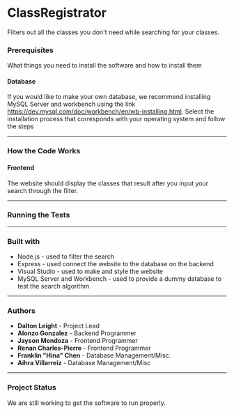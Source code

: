 # ClassRegistrator
Filters out all the classes you don't need while searching for your classes.


### Prerequisites
   What things you need to install the software and how to install them
   
#### Database 
  If you would like to make your own database, we recommend installing MySQL Server and workbench using the link   <https://dev.mysql.com/doc/workbench/en/wb-installing.html>.
  Select the installation process that corresponds with your operating system and follow the steps
	  
------
	
### How the Code Works

#### Frontend
   The website should display the classes that result after you input your search through the filter.
     
------	
	
### Running the Tests
	
------

### Built with 
- Node.js - used to filter the search 
- Express - used connect the website to the database on the backend
- Visual Studio - used to make and style the website
- MySQL Server and Workbench - used to provide a dummy database to test the search algorithm

------

### Authors

- __Dalton Leight__ - Project Lead
- __Alonzo Gonzalez__ - Backend Programmer
- __Jayson Mendoza__ - Frontend Programmer
- __Renan Charles-Pierre__ - Frontend Programmer
- __Franklin "Hina" Chen__ - Database Management/Misc.
- __Aihra Villarreiz__ - Database Management/Misc

------

### Project Status
   We are still working to get the software to run properly.
	


